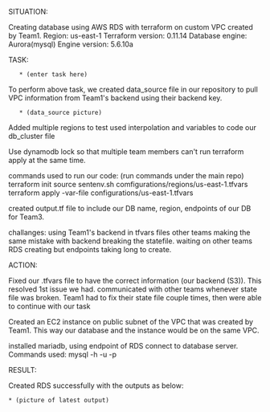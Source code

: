 
SITUATION:

 Creating database using AWS RDS with terraform on custom VPC created by Team1.
   Region: us-east-1
   Terraform version: 0.11.14
   Database engine: Aurora(mysql) 
   Engine version: 5.6.10a 
  

TASK:
  
       * (enter task here)

  To perform above task, we created data_source file in our repository to pull VPC information from Team1's backend using their backend key. 

       * (data_source picture)

Added multiple regions to test
used interpolation and variables to code our db_cluster file

Use dynamodb lock so that multiple team members can't run terraform apply at the same time. 

commands used to run our code: (run commands under the main repo)
terraform init
source sentenv.sh comfigurations/regions/us-east-1.tfvars
terraform apply -var-file configurations/us-east-1.tfvars

created output.tf file to include our DB name, region, endpoints of our DB for Team3. 


challanges:
using Team1's backend in tfvars files
other teams making the same mistake with backend breaking the statefile.
waiting on other teams 
RDS creating but endpoints taking long to create. 


ACTION:
  
  Fixed our .tfvars file to have the correct information (our backend (S3)). This resolved 1st issue we had.
  communicated with other teams whenever state file was broken. 
  Team1 had to fix their state file couple times, then were able to continue with our task

  Created an EC2 instance on public subnet of the VPC that was created by Team1. This way our database and the instance would be on the same VPC. 

  installed mariadb, using endpoint of RDS connect to database server. Commands used:
     mysql -h <RDS endpoint> -u <mysqlusername> -p 


RESULT:

Created RDS successfully with the outputs as below:


    * (picture of latest output)